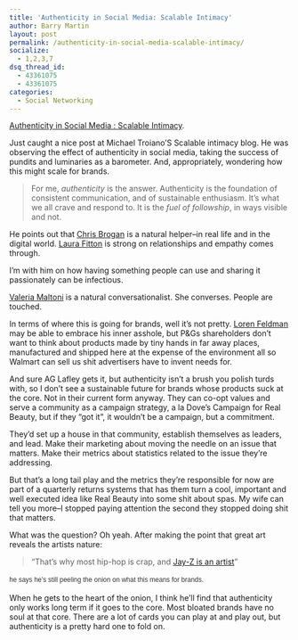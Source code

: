 ```yaml
---
title: 'Authenticity in Social Media: Scalable Intimacy'
author: Barry Martin
layout: post
permalink: /authenticity-in-social-media-scalable-intimacy/
socialize:
  - 1,2,3,7
dsq_thread_id:
  - 43361075
  - 43361075
categories:
  - Social Networking
---
```

[ Authenticity in Social Media : Scalable Intimacy][1].

Just caught a nice post at Michael Troiano&#8217;S Scalable intimacy blog. He was observing the effect of authenticity in social media, taking the success of pundits and luminaries as a barometer. And, appropriately, wondering how this might scale for brands.

> For me, *authenticity* is the answer. Authenticity is the foundation of consistent communication, and of sustainable enthusiasm. It’s what we all crave and respond to. It is the *fuel of followship*, in ways visible and not.

He points out that [Chris Brogan][2] is a natural helper–in real life and in the digital world. [Laura Fitton][3] is strong on relationships and empathy comes through.

I&#8217;m with him on how havi<!--more-->ng something people can use and sharing it passionately can be infectious. 

[Valeria Maltoni][4] is a natural conversationalist. She converses. People are touched.

In terms of where this is going for brands, well it&#8217;s not pretty. [Loren Feldman][5] may be able to embrace his inner asshole, but P&Gs shareholders don&#8217;t want to think about products made by tiny hands in far away places, manufactured and shipped here at the expense of the environment all so Walmart can sell us shit advertisers have to invent needs for.

And sure AG Lafley gets it, but authenticity isn&#8217;t a brush you polish turds with, so I don&#8217;t see a sustainable future for brands whose products suck at the core. Not in their current form anyway. They can co-opt values and serve a community as a campaign strategy, a la Dove&#8217;s Campaign for Real Beauty, but if they &#8220;got it&#8221;, it wouldn&#8217;t be a campaign, but a commitment.

They&#8217;d set up a house in that community, establish themselves as leaders, and lead. Make their marketing about moving the needle on an issue that matters. Make their metrics about statistics related to the issue they&#8217;re addressing.

But that&#8217;s a long tail play and the metrics they&#8217;re responsible for now are part of a quarterly returns systems that has them turn a cool, important and well executed idea like Real Beauty into some shit about spas. My wife can tell you more–I stopped paying attention the second they stopped doing shit that matters.

What was the question? Oh yeah. After making the point that great art reveals the artists nature:

> &ldquo;That’s why most hip-hop is crap, and [Jay-Z is an artist][6]&rdquo;

<span style="font-family: Verdana, Arial, Helvetica, sans-serif; line-height: 20px; font-size: 12px; color: #323232;">he says he&#8217;s still peeling the onion on what this means for brands.</span>

When he gets to the heart of the onion, I think he&#8217;ll find that authenticity only works long term if it goes to the core. Most bloated brands have no soul at that core. There are a lot of cards you can play at and play out, but authenticity is a pretty hard one to fold on.

 [1]: http://scalableintimacy.com/?p=243&success
 [2]: http://www.chrisbrogan.com/steal-this-small-business-promotion-idea/
 [3]: http://pistachioconsulting.com/a-birthday-wish/
 [4]: http://www.conversationagent.com/
 [5]: http://www.1938media.com/category/best/
 [6]: http://blip.fm/profile/MikeTrap/blip/1686721